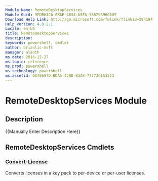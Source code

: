 ```yaml
---
Module Name: RemoteDesktopServices
Module Guid: 9FDB63CA-68AE-4034-A9FA-78529396C689
Download Help Link: http://go.microsoft.com/fwlink/?linkid=294194
Help Version: 4.0.2.1
Locale: en-US
title: RemoteDesktopServices
description: 
keywords: powershell, cmdlet
author: brianlic-msft
manager: alanth
ms.date: 2016-12-27
ms.topic: reference
ms.prod: powershell
ms.technology: powershell
ms.assetid: 0A78697D-BDA5-428D-83A8-74773C1A3323
---
```


# RemoteDesktopServices Module
## Description
{{Manually Enter Description Here}}

## RemoteDesktopServices Cmdlets
### [Convert-License](./Convert-License.md)
Converts licenses in a key pack to per-device or per-user licenses.


